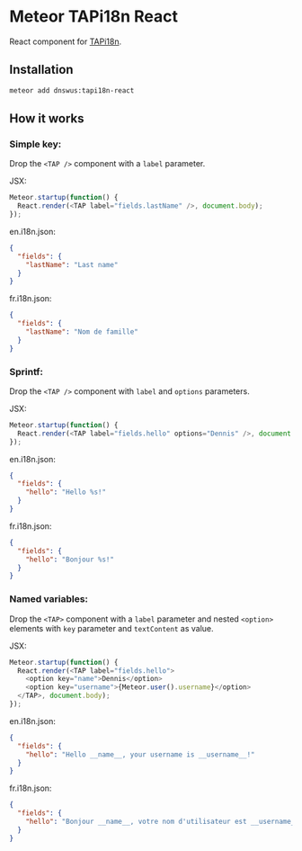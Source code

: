 # Meteor TAPi18n React

React component for [TAPi18n](https://github.com/TAPevents/tap-i18n).

## Installation

``` sh
meteor add dnswus:tapi18n-react
```

## How it works

### Simple key:

Drop the `<TAP />` component with a `label` parameter.

JSX:
```javascript
Meteor.startup(function() {
  React.render(<TAP label="fields.lastName" />, document.body);
});
```

en.i18n.json:
```json
{
  "fields": {
    "lastName": "Last name"
  }
}
```

fr.i18n.json:
```json
{
  "fields": {
    "lastName": "Nom de famille"
  }
}
```

### Sprintf:

Drop the `<TAP />` component with `label` and `options` parameters.

JSX:
```javascript
Meteor.startup(function() {
  React.render(<TAP label="fields.hello" options="Dennis" />, document.body);
});
```

en.i18n.json:
```json
{
  "fields": {
    "hello": "Hello %s!"
  }
}
```

fr.i18n.json:
```json
{
  "fields": {
    "hello": "Bonjour %s!"
  }
}
```

### Named variables:

Drop the `<TAP>` component with a `label` parameter and nested `<option>` elements with `key` parameter and `textContent` as value.

JSX:
```javascript
Meteor.startup(function() {
  React.render(<TAP label="fields.hello">
    <option key="name">Dennis</option>
    <option key="username">{Meteor.user().username}</option>
  </TAP>, document.body);
});
```

en.i18n.json:
```json
{
  "fields": {
    "hello": "Hello __name__, your username is __username__!"
  }
}
```

fr.i18n.json:
```json
{
  "fields": {
    "hello": "Bonjour __name__, votre nom d'utilisateur est __username__!"
  }
}
```
